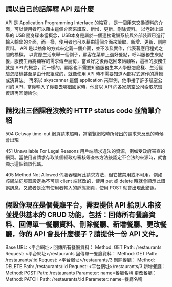 ## 請以自己的話解釋 API 是什麼

API 是 Application Programming Interface 的縮寫，
是一個用來交換資料的介面，可以使用者可以藉由這個介面來讀取、新增、更新、刪除資料。
以老師上課舉的 USB 隨身碟來當概念，USB本身是屬於一個連接電腦系統與外部裝置已進行輸入輸出的介面，而一樣，使用者也可以藉由這個介面來讀取、新增、更新、刪除資料。
API 是以抽象的方式來定義一個介面，並不涉及實作，代表著應用程式之間的橋樑。
以實際生活來舉一個例子，顧客在菜單上選好餐點，呼叫服務生來點餐，服務生再將顧客的需求傳至廚房，當煮好之後再送回來給顧客，這裡的服務生就是 API 的概念，而一樣的，顧客也不需要知道服務生本人學歷怎麼樣、生活經驗怎麼樣甚至是由什麼組成的，就像使用 API 時不需要知道內部程式運作的邏輯或演算法。
再來以 skyscanner 這個 application 來舉例，他串接了許多航空公司的 API，當你輸入了你要去哪個國家時，他會以 API 向各家航空公司索取航班資訊再回傳給你。

## 請找出三個課程沒教的 HTTP status code 並簡單介紹

504 Getway time-out
網頁請求超時，當瀏覽網站時所發出的請求未反應的時候會出現

451 Unavailable For Legal Reasons
用戶端請求違法的資源，例如受政府審查的網頁。當使用者請求存取某個經政府審核等查核方法後認定不合法的來源時，就會顯示這個錯誤代碼。

405 Method Not Allowed
伺服器理解此請求方法，但它被禁用或不可用。例如該網站伺服器設定為不可讓 client 端修改的，使用 put 或 delete 時就會顯示此錯誤訊息，又或者是沒有使用者輸入的靜態網頁，使用 POST 就會出現此錯誤。

## 假設你現在是個餐廳平台，需要提供 API 給別人串接並提供基本的 CRUD 功能，包括：回傳所有餐廳資料、回傳單一餐廳資料、刪除餐廳、新增餐廳、更改餐廳，你的 API 會長什麼樣子？請提供一份 API 文件。

Base URL: <平台網址>
回傳所有餐廳資料：
  Method: GET
  Path: /restaurants
  Request: <平台網址>/restaurants
回傳單一餐廳資料：
  Method: GET
  Path: /restaurants/:id
  Request: <平台網址>/restaurants/3
刪除餐廳：
  Method: DELETE
  Path: /restaurants/:id
  Request: <平台網址>/restaurants/3
新增餐廳：
  Method: POST
  Path: /restaurants
  Parameter: name=餐廳名稱
更改餐廳：
  Method: PATCH
  Path: /restaurants/:id
  Parameter: name=餐廳名稱
